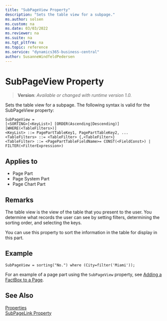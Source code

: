 ```yaml
---
title: "SubPageView Property"
description: "Sets the table view for a subpage."
ms.author: solsen
ms.custom: na
ms.date: 03/03/2022
ms.reviewer: na
ms.suite: na
ms.tgt_pltfrm: na
ms.topic: reference
ms.service: "dynamics365-business-central"
author: SusanneWindfeldPedersen
---
```

[//]: # (START>DO_NOT_EDIT)
[//]: # (IMPORTANT:Do not edit any of the content between here and the END>DO_NOT_EDIT.)
[//]: # (Any modifications should be made in the .xml files in the ModernDev repo.)
# SubPageView Property
> **Version**: _Available or changed with runtime version 1.0._

Sets the table view for a subpage.
The following syntax is valid for the SubPageView property:

```
SubPageView =
[<SORTING>[<KeyList>] [ORDER(Ascending|Descending)] [WHERE(<TableFilters>)]
<KeyList> ::= PagePartTableKey1, PagePartTableKey2, ...
<TableFilters> ::= <TableFilter> {,<TableFilter>}
<TableFilter> ::= <PagePartTableFieldName>= CONST(<FieldConst>) | FILTER(<FilterExpression>)
```


## Applies to
-   Page Part
-   Page System Part
-   Page Chart Part

[//]: # (IMPORTANT: END>DO_NOT_EDIT)


## Remarks  

The table view is the view of the table that you present to the user. You determine what records the user can see by setting filters, determining the sorting order, and selecting the keys.  
  
You can use this property to sort the information in the table for display in this part.


## Example

```AL
SubPageView = sorting("No.") where (City=filter('Miami'));
```

For an example of a page part using the `SubPageView` property, see [Adding a FactBox to a Page](../devenv-adding-a-factbox-to-page.md).

## See Also 
 
[Properties](devenv-properties.md)  
[SubPageLink Property](devenv-subpagelink-property.md)  
 